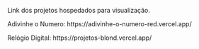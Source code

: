 <p>Link dos projetos hospedados para visualização.</p>
<p> Adivinhe o Numero: https://adivinhe-o-numero-red.vercel.app/ </p>
<p> Relógio Digital: https://projetos-blond.vercel.app/ </p>


